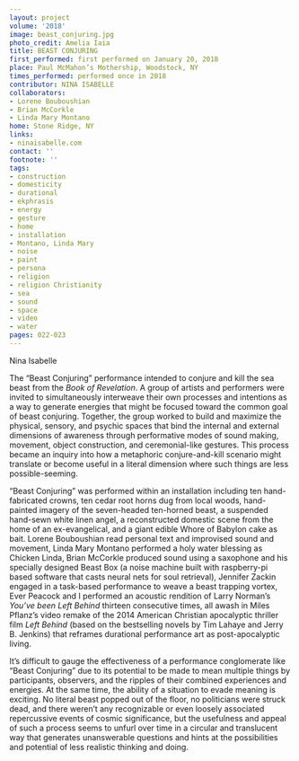 ```yaml
---
layout: project
volume: '2018'
image: beast_conjuring.jpg
photo_credit: Amelia Iaia
title: BEAST CONJURING
first_performed: first performed on January 20, 2018
place: Paul McMahon’s Mothership, Woodstock, NY
times_performed: performed once in 2018
contributor: NINA ISABELLE
collaborators:
- Lorene Bouboushian
- Brian McCorkle
- Linda Mary Montano
home: Stone Ridge, NY
links:
- ninaisabelle.com
contact: ''
footnote: ''
tags:
- construction
- domesticity
- durational
- ekphrasis
- energy
- gesture
- home
- installation
- Montano, Linda Mary
- noise
- paint
- persona
- religion
- religion Christianity
- sea
- sound
- space
- video
- water
pages: 022-023
---
```


Nina Isabelle

The “Beast Conjuring” performance intended to conjure and kill the sea beast from the _Book of Revelation_. A group of artists and performers were invited to simultaneously interweave their own processes and intentions as a way to generate energies that might be focused toward the common goal of beast conjuring. Together, the group worked to build and maximize the physical, sensory, and psychic spaces that bind the internal and external dimensions of awareness through performative modes of sound making, movement, object construction, and ceremonial-like gestures. This process became an inquiry into how a metaphoric conjure-and-kill scenario might translate or become useful in a literal dimension where such things are less possible-seeming.

“Beast Conjuring” was performed within an installation including ten hand-fabricated crowns, ten cedar root horns dug from local woods, hand-painted imagery of the seven-headed ten-horned beast, a suspended hand-sewn white linen angel, a reconstructed domestic scene from the home of an ex-evangelical, and a giant edible Whore of Babylon cake as bait. Lorene Bouboushian read personal text and improvised sound and movement, Linda Mary Montano performed a holy water blessing as Chicken Linda, Brian McCorkle produced sound using a saxophone and his specially designed Beast Box (a noise machine built with raspberry-pi based software that casts neural nets for soul retrieval), Jennifer Zackin engaged in a task-based performance to weave a beast trapping vortex, Ever Peacock and I performed an acoustic rendition of Larry Norman’s _You’ve been Left Behind_ thirteen consecutive times, all awash in Miles Pflanz’s video remake of the 2014 American Christian apocalyptic thriller film _Left Behind_ (based on the bestselling novels by Tim Lahaye and Jerry B. Jenkins) that reframes durational performance art as post-apocalyptic living.

It’s difficult to gauge the effectiveness of a performance conglomerate like “Beast Conjuring” due to its potential to be made to mean multiple things by participants, observers, and the ripples of their combined experiences and energies. At the same time, the ability of a situation to evade meaning is exciting. No literal beast popped out of the floor, no politicians were struck dead, and there weren’t any recognizable or even loosely associated repercussive events of cosmic significance, but the usefulness and appeal of such a process seems to unfurl over time in a circular and translucent way that generates unanswerable questions and hints at the possibilities and potential of less realistic thinking and doing.
